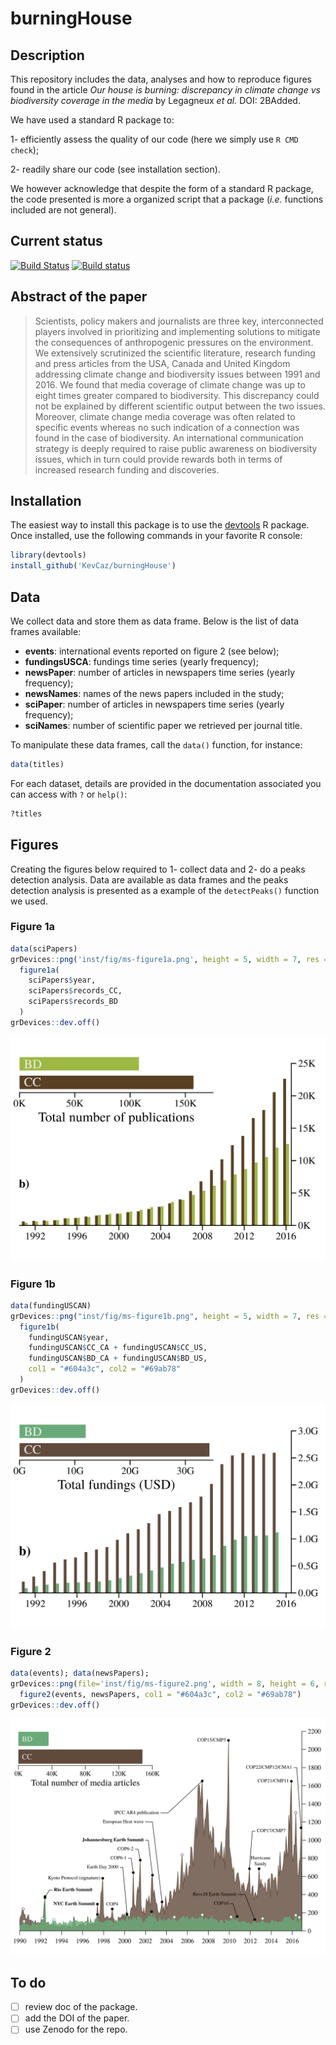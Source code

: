 # burningHouse

## Description

This repository includes the data, analyses and how to reproduce figures found
in the article *Our house is burning: discrepancy in climate change vs
biodiversity coverage in the media* by Legagneux *et al.* DOI: 2BAdded.

We have used a standard R package to:

  1- efficiently assess the quality of our code (here we simply use `R CMD check`);

  2- readily share our code (see installation section).

We however acknowledge that despite the form of a standard R package, the code
presented is more a organized script that a package (*i.e.* functions included
are not general).

## Current status

[![Build Status](https://travis-ci.org/KevCaz/burningHouse.svg?branch=master)](https://travis-ci.org/KevCaz/burningHouse)
[![Build status](https://ci.appveyor.com/api/projects/status/qh4ntjow6tcho9oh/branch/master?svg=true)](https://ci.appveyor.com/project/KevCaz/burninghouse/branch/master)


## Abstract of the paper

> Scientists, policy makers and journalists are three key, interconnected players involved in prioritizing and implementing solutions to mitigate the consequences of anthropogenic pressures on the environment. We extensively scrutinized the scientific literature, research funding and press articles from the USA, Canada and United Kingdom addressing climate change and biodiversity issues between 1991 and 2016. We found that media coverage of climate change was up to eight times greater compared to biodiversity. This discrepancy could not be explained by different scientific output between the two issues. Moreover, climate change media coverage was often related to specific events whereas no such indication of a connection was found in the case of biodiversity. An international communication strategy is deeply required to raise public awareness on biodiversity issues, which in turn could provide rewards both in terms of increased research funding and discoveries.




## Installation

The easiest way to install this package is to use the [devtools](https://cran.r-project.org/web/packages/devtools/index.html)
R package. Once installed, use the following commands in your favorite R console:

```r
library(devtools)
install_github('KevCaz/burningHouse')
```




## Data

We collect data and store them as data frame. Below is the list of data frames
available:

- **events**: international events reported on figure 2 (see below);  
- **fundingsUSCA**: fundings time series (yearly frequency);  
- **newsPaper**: number of articles in newspapers time series (yearly frequency);
- **newsNames**: names of the news papers included in the study;    
- **sciPaper**: number of articles in newspapers time series (yearly frequency);    
- **sciNames**: number of scientific paper we retrieved per journal title.

To manipulate these data frames, call the `data()` function, for instance:

```r
data(titles)
```

For each dataset, details are provided in the documentation associated you can
access with `?` or `help()`:


```r
?titles
```




## Figures

Creating the figures below required to 1- collect data and 2- do a peaks
detection analysis. Data are available as data frames and the peaks detection
analysis is presented as a example of the `detectPeaks()` function we used.


### Figure 1a

```r
data(sciPapers)
grDevices::png('inst/fig/ms-figure1a.png', height = 5, width = 7, res = 300, unit = 'in')
  figure1a(
    sciPapers$year,
    sciPapers$records_CC,
    sciPapers$records_BD
  )
grDevices::dev.off()
```

![](inst/fig/ms-figure1a.png)


### Figure 1b

```r
data(fundingUSCAN)
grDevices::png("inst/fig/ms-figure1b.png", height = 5, width = 7, res = 300, unit = "in")
  figure1b(
    fundingUSCAN$year,
    fundingUSCAN$CC_CA + fundingUSCAN$CC_US,
    fundingUSCAN$BD_CA + fundingUSCAN$BD_US,
    col1 = "#604a3c", col2 = "#69ab78"
  )
grDevices::dev.off()
```

![](inst/fig/ms-figure1b.png)


### Figure 2

```r
data(events); data(newsPapers);
grDevices::png(file='inst/fig/ms-figure2.png', width = 8, height = 6, res = 300, unit = 'in')
  figure2(events, newsPapers, col1 = "#604a3c", col2 = "#69ab78")
grDevices::dev.off()
```

![](inst/fig/ms-figure2.png)


## To do

- [ ] review doc of the package.
- [ ] add the DOI of the paper.
- [ ] use Zenodo for the repo.
